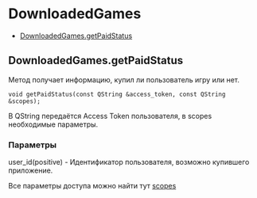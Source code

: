 # DownloadedGames

- [DownloadedGames.getPaidStatus](#Donut.getPaidStatus)


## <a id="DownloadedGames.getPaidStatus">DownloadedGames.getPaidStatus</a>

Метод получает информацию, купил ли пользователь игру или нет.

`void getPaidStatus(const QString &access_token, const QString &scopes);`

В QString передаётся Access Token пользователя, в scopes необходимые параметры.

### Параметры

user_id(positive) - Идентификатор пользователя, возможно купившего приложение.

Все параметры доступа можно найти тут [scopes](https://dev.vk.com/ru/method/downloadedGames.getPaidStatus)
